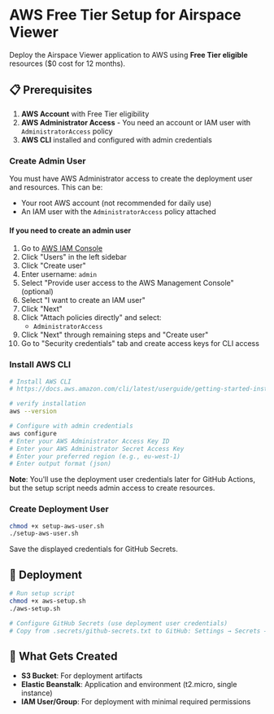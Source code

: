 # AWS Free Tier Setup for Airspace Viewer

Deploy the Airspace Viewer application to AWS using **Free Tier eligible** resources ($0 cost for 12 months).

## 📋 Prerequisites

1. **AWS Account** with Free Tier eligibility
2. **AWS Administrator Access** - You need an account or IAM user with `AdministratorAccess` policy
3. **AWS CLI** installed and configured with admin credentials

### Create Admin User

You must have AWS Administrator access to create the deployment user and resources. This can be:

- Your root AWS account (not recommended for daily use)
- An IAM user with the `AdministratorAccess` policy attached

#### If you need to create an admin user

1. Go to [AWS IAM Console](https://console.aws.amazon.com/iam/)
2. Click "Users" in the left sidebar
3. Click "Create user"
4. Enter username: `admin`
5. Select "Provide user access to the AWS Management Console" (optional)
6. Select "I want to create an IAM user"
7. Click "Next"
8. Click "Attach policies directly" and select:
   - `AdministratorAccess`
9. Click "Next" through remaining steps and "Create user"
10. Go to "Security credentials" tab and create access keys for CLI access

### Install AWS CLI

```bash
# Install AWS CLI
# https://docs.aws.amazon.com/cli/latest/userguide/getting-started-install.html

# verify installation
aws --version

# Configure with admin credentials
aws configure
# Enter your AWS Administrator Access Key ID
# Enter your AWS Administrator Secret Access Key
# Enter your preferred region (e.g., eu-west-1)
# Enter output format (json)
```

**Note**: You'll use the deployment user credentials later for GitHub Actions, but the setup script needs admin access to create resources.

### Create Deployment User

```bash
chmod +x setup-aws-user.sh
./setup-aws-user.sh
```

Save the displayed credentials for GitHub Secrets.

## 🚀 Deployment

```bash
# Run setup script
chmod +x aws-setup.sh
./aws-setup.sh

# Configure GitHub Secrets (use deployment user credentials)
# Copy from .secrets/github-secrets.txt to GitHub: Settings → Secrets → Actions
```

## 🔧 What Gets Created

- **S3 Bucket**: For deployment artifacts
- **Elastic Beanstalk**: Application and environment (t2.micro, single instance)
- **IAM User/Group**: For deployment with minimal required permissions
